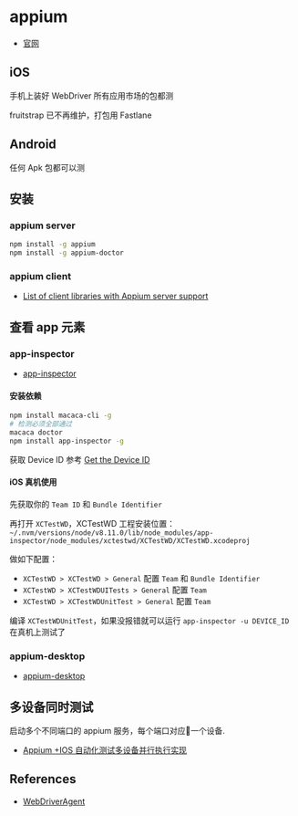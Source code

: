 # appium

* [官网](http://appium.io)

## iOS

手机上装好 WebDriver 所有应用市场的包都测

fruitstrap 已不再维护，打包用 Fastlane

## Android

任何 Apk 包都可以测

## 安装

### appium server

```bash
npm install -g appium
npm install -g appium-doctor
```

### appium client

* [List of client libraries with Appium server support](http://appium.io/docs/en/about-appium/appium-clients/index.html)

## 查看 app 元素

### app-inspector

* [app-inspector](https://github.com/macacajs/app-inspector)

#### 安装依赖

```bash
npm install macaca-cli -g
# 检测必须全部通过
macaca doctor
npm install app-inspector -g
```

获取 Device ID 参考 [ Get the Device ID](https://macacajs.github.io/app-inspector/guide/get-device-id.html#ios)

#### iOS 真机使用

先获取你的 `Team ID` 和 `Bundle Identifier`

再打开 `XCTestWD`，XCTestWD 工程安装位置：`~/.nvm/versions/node/v8.11.0/lib/node_modules/app-inspector/node_modules/xctestwd/XCTestWD/XCTestWD.xcodeproj`

做如下配置：

* `XCTestWD > XCTestWD > General` 配置 `Team` 和 `Bundle Identifier`
* `XCTestWD > XCTestWDUITests > General` 配置 `Team`
* `XCTestWD > XCTestWDUnitTest > General` 配置 `Team`

编译 `XCTestWDUnitTest`，如果没报错就可以运行 `app-inspector -u DEVICE_ID` 在真机上测试了

### appium-desktop

* [appium-desktop](https://github.com/appium/appium-desktop)

## 多设备同时测试

启动多个不同端口的 appium 服务，每个端口对应一个设备.

* [Appium +IOS 自动化测试多设备并行执行实现](https://blog.csdn.net/zhusongziye/article/details/81609603)

## References

* [WebDriverAgent](https://github.com/facebook/WebDriverAgent)
